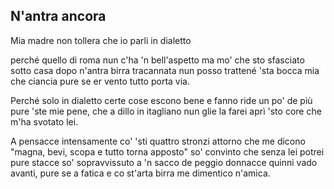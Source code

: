 ## N'antra ancora

Mia madre non tollera che io parli in dialetto

perché quello di roma nun c'ha 'n bell'aspetto
ma mo' che sto sfasciato sotto casa
dopo n'antra birra tracannata
nun posso trattené 'sta bocca mia
che ciancia pure se er vento tutto porta via. 

Perché solo in dialetto certe cose escono bene
e fanno ride un po' de più pure 'ste mie pene,
che a dillo in itagliano nun glie la farei
aprì 'sto core che m'ha svotato lei. 

A pensacce intensamente co' 'sti quattro stronzi attorno
che me dicono "magna, bevi, scopa e tutto torna apposto"
so' convinto che senza lei potrei pure stacce
so' sopravvissuto a 'n sacco de peggio donnacce
quinni vado avanti, pure se a fatica
e co st'arta birra me dimentico n'amica.
